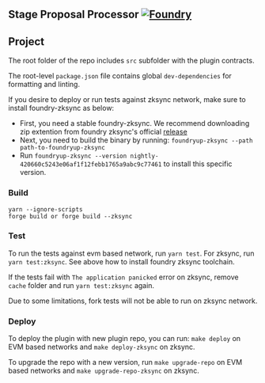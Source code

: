 ## Stage Proposal Processor [![Foundry][foundry-badge]][foundry]

[foundry]: https://getfoundry.sh/
[foundry-badge]: https://img.shields.io/badge/Built%20with-Foundry-FFDB1C.svg

## Project

The root folder of the repo includes `src` subfolder with the plugin contracts.

The root-level `package.json` file contains global `dev-dependencies` for formatting and linting.

If you desire to deploy or run tests against zksync network, make sure to install foundry-zksync as below:

* First, you need a stable foundry-zksync. We recommend downloading zip extention from foundry zksync's official [release](https://github.com/matter-labs/foundry-zksync/releases/tag/nightly-420660c5243e06af1f12febb1765a9abc9c77461)
* Next, you need to build the binary by running: `foundryup-zksync --path path-to-foundryup-zksync`
* Run `foundryup-zksync --version nightly-420660c5243e06af1f12febb1765a9abc9c77461` to install this specific version.

### Build

```shell
yarn --ignore-scripts
forge build or forge build --zksync
```

### Test

To run the tests against evm based network, run `yarn test`. For zksync, run `yarn test:zksync`. See above how to install foundry zksync toolchain.

If the tests fail with `The application panicked` error on zksync, remove `cache` folder and run `yarn test:zksync` again. 

Due to some limitations, fork tests will not be able to run on zksync network.


### Deploy

To deploy the plugin with new plugin repo, you can run: `make deploy` on EVM based networks and `make deploy-zksync` on zksync.

To upgrade the repo with a new version, run `make upgrade-repo` on EVM based networks and `make upgrade-repo-zksync` on zksync.